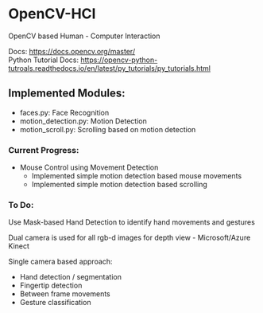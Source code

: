 # OpenCV-HCI
OpenCV based Human - Computer Interaction
  
Docs: https://docs.opencv.org/master/  
Python Tutorial Docs: https://opencv-python-tutroals.readthedocs.io/en/latest/py_tutorials/py_tutorials.html  

## Implemented Modules:  
- faces.py: Face Recognition  
- motion_detection.py: Motion Detection  
- motion_scroll.py: Scrolling based on motion detection  
  
### Current Progress:  
- Mouse Control using Movement Detection  
  - Implemented simple motion detection based mouse movements  
  - Implemented simple motion detection based scrolling  

### To Do:  
Use Mask-based Hand Detection to identify hand movements and gestures  
  
Dual camera is used for all rgb-d images for depth view - Microsoft/Azure Kinect  

Single camera based approach:  
 - Hand detection / segmentation  
 - Fingertip detection  
 - Between frame movements  
 - Gesture classification  